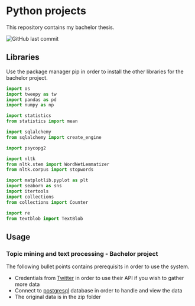 # Python projects 
This repository contains my bachelor thesis. 

![GitHub last commit](https://img.shields.io/github/last-commit/Mazilius/Python-projects)

## Libraries 
Use the package manager pip in order to install the other libraries for the bachelor project. 
```python
import os
import tweepy as tw 
import pandas as pd 
import numpy as np 

import statistics 
from statistics import mean 

import sqlalchemy 
from sqlalchemy import create_engine 

import psycopg2 

import nltk
from nltk.stem import WordNetLemmatizer 
from nltk.corpus import stopwords

import matplotlib.pyplot as plt
import seaborn as sns 
import itertools 
import collections 
from collections import Counter

import re 
from textblob import TextBlob
```
## Usage 

### Topic mining and text processing - Bachelor project
The following bullet points contains prerequisits in order to use the system. 
* Credentials from [Twitter](https://developer.twitter.com/) in order to use their API if you wish to gather more data
* Connect to [postgresql](https://www.postgresql.org/) database in order to handle and view the data
* The original data is in the zip folder
